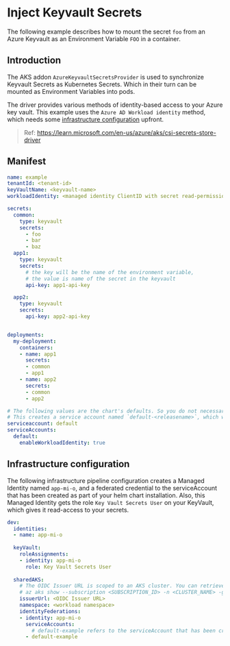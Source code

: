 # Inject Keyvault Secrets
The following example describes how to mount the secret `foo` from an Azure Keyvault as an Environment Variable `FOO` in a container.

## Introduction
The AKS addon `AzureKeyvaultSecretsProvider` is used to synchronize Keyvault Secrets as Kubernetes Secrets. Which in their turn can be mounted as Environment Variables into pods.

The driver provides various methods of identity-based access to your Azure key vault. This example uses the `Azure AD Workload identity` method, which needs some [infrastructure configuration](#infrastructure-configuration) upfront.

> Ref: https://learn.microsoft.com/en-us/azure/aks/csi-secrets-store-driver

## Manifest
```yaml
name: example
tenantId: <tenant-id>
keyVaultName: <keyvault-name>
workloadIdentity: <managed identity ClientID with secret read-permissions on the keyvault>

secrets:
  common:
    type: keyvault
    secrets:
      - foo
      - bar
      - baz
  app1:
    type: keyvault
    secrets:
      # the key will be the name of the environment variable, 
      # the value is name of the secret in the keyvault
      api-key: app1-api-key

  app2:
    type: keyvault
    secrets:
      api-key: app2-api-key


deployments:
  my-deployment:
    containers:
    - name: app1
      secrets:
      - common
      - app1
    - name: app2
      secrets:
      - common
      - app2

# The following values are the chart's defaults. So you do not necessarily have to overwrite them.
# This creates a service account named `default-<releasename>`, which will be used to access your KeyVault.
serviceaccount: default
serviceAccounts:
  default:
    enableWorkloadIdentity: true
```

## Infrastructure configuration
The following infrastructure pipeline configuration creates a Managed Identity named `app-mi-o`, and a federated credential to the serviceAccount that has been created as part of your helm chart installation. Also, this Managed Identity gets the role `Key Vault Secrets User` on your KeyVault, which gives it read-access to your secrets.

```yaml
dev:
  identities:
  - name: app-mi-o
  
  keyVault:
    roleAssignments:
    - identity: app-mi-o
      role: Key Vault Secrets User
  
  sharedAKS:
    # The OIDC Issuer URL is scoped to an AKS cluster. You can retrieve it using the following command
    # az aks show --subscription <SUBSCRIPTION_ID> -n <CLUSTER_NAME> -g <RESOURCE GROUP> --query "oidcIssuerProfile.issuerUr l" -otsv
    issuerUrl: <OIDC Issuer URL>
    namespace: <workload namespace>
    identityFederations:
    - identity: app-mi-o
      serviceAccounts:
        # default-example refers to the serviceAccount that has been created as part of the helm chart installation. The postfix `-example` is the release name.
      - default-example
```
